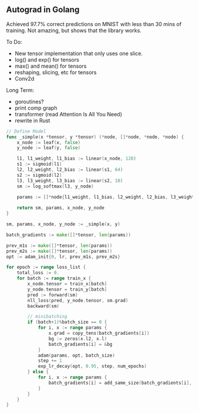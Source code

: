 
## Autograd in Golang

Achieved 97.7% correct predictions on MNIST with less than 30 mins of training. 
Not amazing, but shows that the library works. 

To Do:
* New tensor implementation that only uses one slice.
* log() and exp() for tensors
* max() and mean() for tensors
* reshaping, slicing, etc for tensors
* Conv2d

Long Term:
* goroutines?
* print comp graph
* transformer (read Attention Is All You Need)
* rewrite in Rust




```go
// Define Model
func _simple(x *tensor, y *tensor) (*node, []*node, *node, *node) {
	x_node := leaf(x, false)
	y_node := leaf(y, false)

	l1, l1_weight, l1_bias := linear(x_node, 128) 
	s1 := sigmoid(l1)
	l2, l2_weight, l2_bias := linear(s1, 64) 
	s2 := sigmoid(l2)
	l3, l3_weight, l3_bias := linear(s2, 10) 
	sm := log_softmax(l3, y_node)
	
	params := []*node{l1_weight, l1_bias, l2_weight, l2_bias, l3_weight, l3_bias}

	return sm, params, x_node, y_node
}

sm, params, x_node, y_node := _simple(x, y)

batch_gradients := make([]*tensor, len(params))

prev_m1s := make([]*tensor, len(params))
prev_m2s := make([]*tensor, len(params))
opt := adam_init{0, lr, prev_m1s, prev_m2s}

for epoch := range loss_list {
	total_loss := 0.
	for batch := range train_x {
		x_node.tensor = train_x[batch]
		y_node.tensor = train_y[batch]
		pred := forward(sm)
		nll_loss(pred, y_node.tensor, sm.grad)
		backward(sm)

		// minibatching
		if (batch+1)%batch_size == 0 {
			for i, x := range params {
				x.grad = copy_tens(batch_gradients[i])
				bg := zeros(x.l2, x.l)
				batch_gradients[i] = &bg
			}
			adam(params, opt, batch_size)
			step += 1
			exp_lr_decay(opt, 0.95, step, num_epochs)
		} else {
			for i, x := range params {
				batch_gradients[i] = add_same_size(batch_gradients[i], x.grad)
			}
		}
	}
}
```
